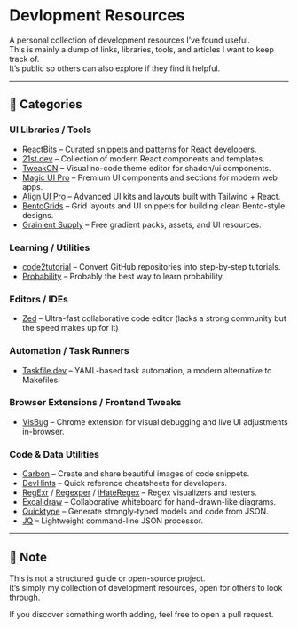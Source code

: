 # Devlopment Resources

A personal collection of development resources I’ve found useful.  
This is mainly a dump of links, libraries, tools, and articles I want to keep track of.  
It’s public so others can also explore if they find it helpful.  

---

## 📂 Categories

### UI Libraries / Tools
- [ReactBits](https://reactbits.dev) – Curated snippets and patterns for React developers.  
- [21st.dev](https://21st.dev) – Collection of modern React components and templates.  
- [TweakCN](https://tweakcn.vercel.app) – Visual no-code theme editor for shadcn/ui components.  
- [Magic UI Pro](https://magicui.design) – Premium UI components and sections for modern web apps.  
- [Align UI Pro](https://alignui.com) – Advanced UI kits and layouts built with Tailwind + React.  
- [BentoGrids](https://bentogrids.com) – Grid layouts and UI snippets for building clean Bento-style designs.  
- [Grainient Supply](https://grainient.supply) – Free gradient packs, assets, and UI resources.  

### Learning / Utilities
- [code2tutorial](https://code2tutorial.com) – Convert GitHub repositories into step-by-step tutorials.  
- [Probability](https://probability.dev) – Probably the best way to learn probability.  

### Editors / IDEs
- [Zed](https://zed.dev) – Ultra-fast collaborative code editor (lacks a strong community but the speed makes up for it)

### Automation / Task Runners
- [Taskfile.dev](https://taskfile.dev) – YAML-based task automation, a modern alternative to Makefiles.  

### Browser Extensions / Frontend Tweaks
- [VisBug](https://visbug.web.app) – Chrome extension for visual debugging and live UI adjustments in-browser.  

### Code & Data Utilities
- [Carbon](https://carbon.now.sh) – Create and share beautiful images of code snippets.  
- [DevHints](https://devhints.io) – Quick reference cheatsheets for developers.  
- [RegExr](https://regexr.com) / [Regexper](https://regexper.com) / [iHateRegex](https://ihateregex.io) – Regex visualizers and testers.  
- [Excalidraw](https://excalidraw.com) – Collaborative whiteboard for hand-drawn-like diagrams.  
- [Quicktype](https://quicktype.io) – Generate strongly-typed models and code from JSON.  
- [JQ](https://jqlang.github.io/jq) – Lightweight command-line JSON processor.  

---

## 📝 Note

This is not a structured guide or open-source project.  
It’s simply my collection of development resources, open for others to look through.  

If you discover something worth adding, feel free to open a pull request.  
